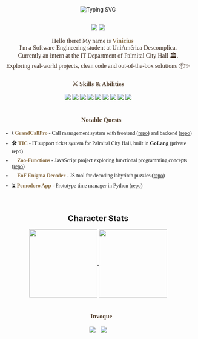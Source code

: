 <div align="center">
  <br><br>

  <!-- Título animado -->
  <img 
  src="https://readme-typing-svg.herokuapp.com?font=Special+Elite&size=26&duration=5000&pause=1000&width=435&lines=Vinicius+%22Fxdf%22+joined+the+party&center=true&vCenter=true&color=F1E0AC&background=00000000" 
  alt="Typing SVG" 
/>

  <br>
  
  <!-- Classe/nível -->
  <img src="https://img.shields.io/badge/Class-Software%20Engineering%20Apprentice-F1E0AC?style=flat-square&logoColor=black&color=8B6F47&labelColor=5A4735" />
  <img src="https://img.shields.io/badge/Level-3%20%7C%20XP%20%F0%9F%92%AA%20Gaining-F1E0AC?style=flat-square&logoColor=black&color=8B6F47&labelColor=5A4735" />
  
  <!-- Texto de introdução -->
  <p style="font-family:'Special Elite', cursive; font-size: 16px; color: #3D2B1F;">
    Hello there! My name is <strong style="color:#8B6F47;">Vinicius</strong> 🧑‍💻<br>
    I'm a Software Engineering student at UniAmérica Descomplica.<br>
    Currently an intern at the IT Department of Palmital City Hall 🏛️.<br>
    Exploring real-world projects, clean code and out-of-the-box solutions 📦✨
  </p>
  
  <!-- Skills -->
<h3 style="font-family:'Special Elite'; color:#5A4735;">⚔️ Skills & Abilities</h3>

<div align="center">
  <!-- Badges de tecnologias -->
  <img src="https://img.shields.io/badge/TypeScript-3178C6?logo=typescript&logoColor=white&style=for-the-badge" />
  <img src="https://img.shields.io/badge/JavaScript-F7DF1E?logo=javascript&logoColor=black&style=for-the-badge" />
  <img src="https://img.shields.io/badge/Node.js-339933?logo=nodedotjs&logoColor=white&style=for-the-badge" />
  <img src="https://img.shields.io/badge/GoLang-00ADD8?logo=go&logoColor=white&style=for-the-badge" />
  <img src="https://img.shields.io/badge/React-61DAFB?logo=react&logoColor=black&style=for-the-badge" />
  <img src="https://img.shields.io/badge/HTML-E34F26?logo=html5&logoColor=white&style=for-the-badge" />
  <img src="https://img.shields.io/badge/CSS-1572B6?logo=css3&logoColor=white&style=for-the-badge" />
  <img src="https://img.shields.io/badge/SCSS-CC6699?logo=sass&logoColor=white&style=for-the-badge" />
  <img src="https://img.shields.io/badge/Python-3776AB?logo=python&logoColor=white&style=for-the-badge" />
</div>

<br>

<!-- Projetos -->
<h3 style="font-family:'Special Elite'; color:#5A4735;">🧭 Notable Quests</h3>

<div align="left"> 
  <ul style="font-family:'Special Elite'; text-align: left; display: flex; flex-direction: column; gap: 8px;">
    <li>📞 <strong style="color:#8B6F47;">GrandCallPro</strong> - Call management system with frontend (<a href="https://github.com/maneki-neeko/grandcallpro">repo</a>) and backend (<a href="https://github.com/maneki-neeko/grandcallpro-api">repo</a>)</li>
    <li>🛠️ <strong style="color:#8B6F47;">TIC</strong> - IT support ticket system for Palmital City Hall, built in <strong>GoLang</strong> (private repo)</li>
    <li>🦁 <strong style="color:#8B6F47;">Zoo-Functions</strong> - JavaScript project exploring functional programming concepts (<a href="https://github.com/Fxdf-IV/zoo-functions">repo</a>)</li>
    <li>🧩 <strong style="color:#8B6F47;">EoF Enigma Decoder</strong> - JS tool for decoding labyrinth puzzles (<a href="https://github.com/Fxdf-IV/EoF-Labyrinth-Decoder">repo</a>)</li>
    <li>⏳ <strong style="color:#8B6F47;">Pomodoro App</strong> - Prototype time manager in Python (<a href="https://github.com/Fxdf-IV/Pomodore-App">repo</a>)</li>
  </ul>
</div>

  <br>
    
  <!-- Linguagens mais usadas -->
  <h2> Character Stats </h2>
  <a href="https://github.com/anuraghazra/github-readme-stats">
    <img align=center height=180 src="https://github-readme-stats-psi-ebon-23.vercel.app/api?username=Fxdf-IV&count_private=true&show_icons=true&theme=github_dark&hide_border=true&title_color=F1F070&icon_color=C0BF5A" />
  </a>

  <a href="https://github.com/anuraghazra/github-readme-stats">
    <img align=center height=180 align=top src="https://github-readme-stats-psi-ebon-23.vercel.app/api/top-langs/?username=Fxdf-IV&count_private=true&theme=github_dark&layout=compact&hide_border=true&title_color=F1F070" />
  </a>
  <br><br>
  
  <!-- Contato -->
  <h3 style="font-family:'Special Elite'; color:#5A4735;"> 🩻 Invoque</h3>

  <img src="https://img.shields.io/badge/E--mail-vinicius--c--santos@outlook.com-8B6F47?style=for-the-badge&logo=microsoftoutlook&logoColor=white&labelColor=5A4735" />

  <a href="https://www.linkedin.com/in/vinicius505/" style="margin-left: 10px;">
    <img src="https://img.shields.io/badge/LinkedIn-0077B5?logo=linkedin&logoColor=white&style=for-the-badge" />
  </a>
</div>
